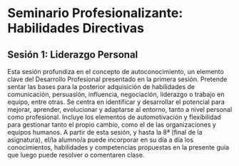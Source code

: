 # Seminario Profesionalizante: Habilidades Directivas

## Sesión 1: Liderazgo Personal

Esta sesión profundiza en el concepto de autoconocimiento, un elemento clave del 
Desarrollo Profesional presentado en la primera sesión. Pretende sentar las bases para la 
posterior adquisición de habilidades de comunicación, persuasión, influencia, negociación, 
liderazgo o trabajo en equipo, entre otras. Se centra en identificar y desarrollar el potencial 
para mejorar, aprender, evolucionar y adaptarse al entorno, tanto a nivel personal como 
profesional. Incluye los elementos de automotivación y flexibilidad para gestionar tanto el 
propio cambio, como el de las organizaciones y equipos humanos. A partir de esta sesión, y 
hasta la 8ª (final de la asignatura), el/la alumno/a puede incorporar en su día a día los 
conocimientos, habilidades y competencias propuestas en la presente guía que luego puede 
resolver o comentaren clase. 

